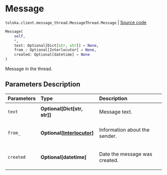 # Message
`toloka.client.message_thread.MessageThread.Message` | [Source code](https://github.com/Toloka/toloka-kit/blob/v1.1.1/src/client/message_thread.py#L121)

```python
Message(
    self,
    *,
    text: Optional[Dict[str, str]] = None,
    from_: Optional[Interlocutor] = None,
    created: Optional[datetime] = None
)
```

Message in the thread.

## Parameters Description

| Parameters | Type | Description |
| :----------| :----| :-----------|
`text`|**Optional\[Dict\[str, str\]\]**|<p>Message text.</p>
`from_`|**Optional\[[Interlocutor](toloka.client.message_thread.Interlocutor.md)\]**|<p>Information about the sender.</p>
`created`|**Optional\[datetime\]**|<p>Date the message was created.</p>
